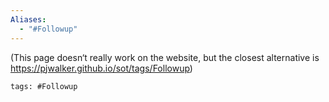 ```yaml
---
Aliases:
  - "#Followup"
---
```


(This page doesn‘t really work on the website, but the closest alternative is https://pjwalker.github.io/sot/tags/Followup)

```add-summary
tags: #Followup
```
